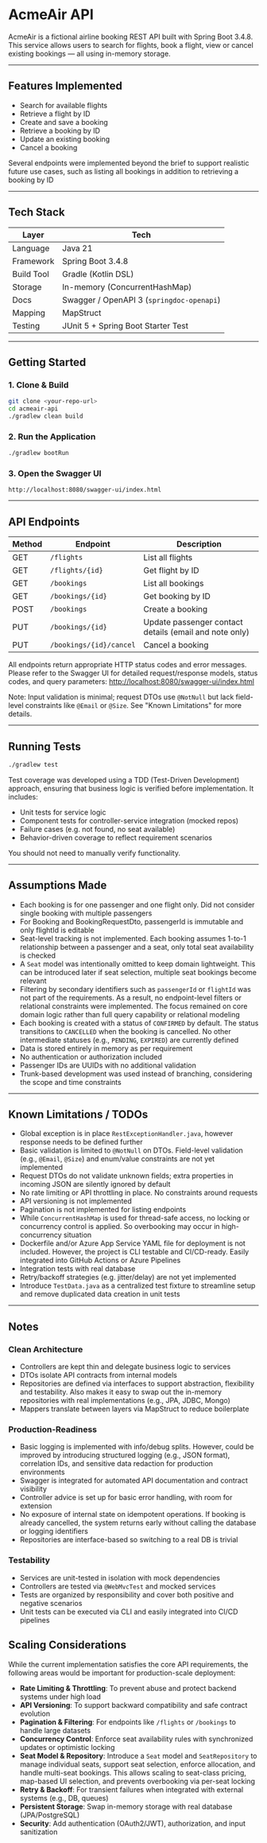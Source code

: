 # AcmeAir API

AcmeAir is a fictional airline booking REST API built with Spring Boot 3.4.8.  
This service allows users to search for flights, book a flight, view or cancel existing bookings — all using in-memory storage.

---

## Features Implemented

- Search for available flights
- Retrieve a flight by ID
- Create and save a booking
- Retrieve a booking by ID
- Update an existing booking
- Cancel a booking

Several endpoints were implemented beyond the brief to support realistic future use cases, such as listing all bookings in addition to retrieving a booking by ID

---

## Tech Stack

| Layer        | Tech                                  |
|--------------|---------------------------------------|
| Language     | Java 21                               |
| Framework    | Spring Boot 3.4.8                     |
| Build Tool   | Gradle (Kotlin DSL)                   |
| Storage      | In-memory (ConcurrentHashMap)         |
| Docs         | Swagger / OpenAPI 3 (`springdoc-openapi`) |
| Mapping      | MapStruct                             |
| Testing      | JUnit 5 + Spring Boot Starter Test    |

---

## Getting Started

### 1. Clone & Build
```bash
git clone <your-repo-url>
cd acmeair-api
./gradlew clean build
```

### 2. Run the Application
```bash
./gradlew bootRun
```

### 3. Open the Swagger UI
```
http://localhost:8080/swagger-ui/index.html
```

---

## API Endpoints

| Method | Endpoint            | Description           |
|--------|---------------------|-----------------------|
| GET    | `/flights`          | List all flights      |
| GET    | `/flights/{id}`     | Get flight by ID      |
| GET    | `/bookings`         | List all bookings     |
| GET    | `/bookings/{id}`    | Get booking by ID     |
| POST   | `/bookings`         | Create a booking      |
| PUT    | `/bookings/{id}`    | Update passenger contact details (email and note only)     |
| PUT    | `/bookings/{id}/cancel`    | Cancel a booking      |

All endpoints return appropriate HTTP status codes and error messages.
Please refer to the Swagger UI for detailed request/response models, status codes, and query parameters:
[http://localhost:8080/swagger-ui/index.html](http://localhost:8080/swagger-ui/index.html)

Note: Input validation is minimal; request DTOs use `@NotNull` but lack field-level constraints like `@Email` or `@Size`. See "Known Limitations" for more details.

---

## Running Tests

```bash
./gradlew test
```

Test coverage was developed using a TDD (Test-Driven Development) approach, ensuring that business logic is verified before implementation. It includes:
- Unit tests for service logic
- Component tests for controller-service integration (mocked repos)
- Failure cases (e.g. not found, no seat available)
- Behavior-driven coverage to reflect requirement scenarios

You should not need to manually verify functionality.

---

## Assumptions Made

- Each booking is for one passenger and one flight only. Did not consider single booking with multiple passengers
- For Booking and BookingRequestDto, passengerId is immutable and only flightId is editable
- Seat-level tracking is not implemented. Each booking assumes 1-to-1 relationship between a passenger and a seat, only total seat availability is checked
- A `Seat` model was intentionally omitted to keep domain lightweight. This can be introduced later if seat selection, multiple seat bookings become relevant
- Filtering by secondary identifiers such as `passengerId` or `flightId` was not part of the requirements. As a result, no endpoint-level filters or relational constraints were implemented. The focus remained on core domain logic rather than full query capability or relational modeling
- Each booking is created with a status of `CONFIRMED` by default. The status transitions to `CANCELLED` when the booking is cancelled. No other intermediate statuses (e.g., `PENDING`, `EXPIRED`) are currently defined
- Data is stored entirely in memory as per requirement
- No authentication or authorization included
- Passenger IDs are UUIDs with no additional validation
- Trunk-based development was used instead of branching, considering the scope and time constraints

---

## Known Limitations / TODOs

- Global exception is in place `RestExceptionHandler.java`, however response needs to be defined further
- Basic validation is limited to `@NotNull` on DTOs. Field-level validation (e.g., `@Email`, `@Size`) and enum/value constraints are not yet implemented
- Request DTOs do not validate unknown fields; extra properties in incoming JSON are silently ignored by default
- No rate limiting or API throttling in place. No constraints around requests
- API versioning is not implemented
- Pagination is not implemented for listing endpoints 
- While `ConcurrentHashMap` is used for thread-safe access, no locking or concurrency control is applied. So overbooking may occur in high-concurrency situation
- Dockerfile and/or Azure App Service YAML file for deployment is not included. However, the project is CLI testable and CI/CD-ready. Easily integrated into GitHub Actions or Azure Pipelines
- Integration tests with real database
- Retry/backoff strategies (e.g. jitter/delay) are not yet implemented
- Introduce `TestData.java` as a centralized test fixture to streamline setup and remove duplicated data creation in unit tests

---

## Notes

### Clean Architecture
- Controllers are kept thin and delegate business logic to services
- DTOs isolate API contracts from internal models
- Repositories are defined via interfaces to support abstraction, flexibility and testability. Also makes it easy to swap out the in-memory repositories with real implementations (e.g., JPA, JDBC, Mongo)
- Mappers translate between layers via MapStruct to reduce boilerplate 

### Production-Readiness
- Basic logging is implemented with info/debug splits. However, could be improved by introducing structured logging (e.g., JSON format), correlation IDs, and sensitive data redaction for production environments
- Swagger is integrated for automated API documentation and contract visibility
- Controller advice is set up for basic error handling, with room for extension
- No exposure of internal state on idempotent operations. If booking is already cancelled, the system returns early without calling the database or logging identifiers
- Repositories are interface-based so switching to a real DB is trivial

### Testability
- Services are unit-tested in isolation with mock dependencies
- Controllers are tested via `@WebMvcTest` and mocked services
- Tests are organized by responsibility and cover both positive and negative scenarios
- Unit tests can be executed via CLI and easily integrated into CI/CD pipelines

## Scaling Considerations

While the current implementation satisfies the core API requirements, the following areas would be important for production-scale deployment:

- **Rate Limiting & Throttling**: To prevent abuse and protect backend systems under high load
- **API Versioning**: To support backward compatibility and safe contract evolution
- **Pagination & Filtering**: For endpoints like `/flights` or `/bookings` to handle large datasets
- **Concurrency Control**: Enforce seat availability rules with synchronized updates or optimistic locking
- **Seat Model & Repository**: Introduce a `Seat` model and `SeatRepository` to manage individual seats, support seat selection, enforce allocation, and handle multi-seat bookings. This allows scaling to seat-class pricing, map-based UI selection, and prevents overbooking via per-seat locking
- **Retry & Backoff**: For transient failures when integrated with external systems (e.g., DB, queues)
- **Persistent Storage**: Swap in-memory storage with real database (JPA/PostgreSQL)
- **Security**: Add authentication (OAuth2/JWT), authorization, and input sanitization
